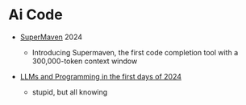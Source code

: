 Ai Code
=======

* [SuperMaven](https://supermaven.com/blog/introducing-supermaven) 2024
    * Introducing Supermaven, the first code completion tool with a 300,000-token context window

* [LLMs and Programming in the first days of 2024](http://antirez.com/news/140)
    * stupid, but all knowing
